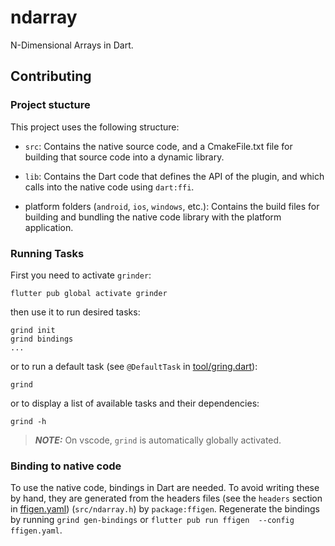 # ndarray

N-Dimensional Arrays in Dart.

## Contributing

### Project stucture

This project uses the following structure:

* `src`: Contains the native source code, and a CmakeFile.txt file for building
  that source code into a dynamic library.

* `lib`: Contains the Dart code that defines the API of the plugin, and which
  calls into the native code using `dart:ffi`.

* platform folders (`android`, `ios`, `windows`, etc.): Contains the build files
  for building and bundling the native code library with the platform application.

### Running Tasks

First you need to activate `grinder`:

    flutter pub global activate grinder

then use it to run desired tasks:

    grind init
    grind bindings
    ...

or to run a default task (see `@DefaultTask` in [tool/gring.dart](tool/grind.dart)):

    grind

or to display a list of available tasks and their dependencies:

    grind -h

> **_NOTE:_** On vscode, `grind` is automatically globally activated.

### Binding to native code

To use the native code, bindings in Dart are needed.
To avoid writing these by hand, they are generated from the headers files (see the `headers` section in [ffigen.yaml](ffigen.yaml))
(`src/ndarray.h`) by `package:ffigen`.
Regenerate the bindings by running `grind gen-bindings` or `flutter pub run ffigen  --config ffigen.yaml`.
